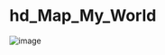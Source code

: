 # hd_Map_My_World

![image](https://user-images.githubusercontent.com/81784631/219813967-b14a7f6c-3ddd-47cb-8f3e-b2fe2987190a.png)
